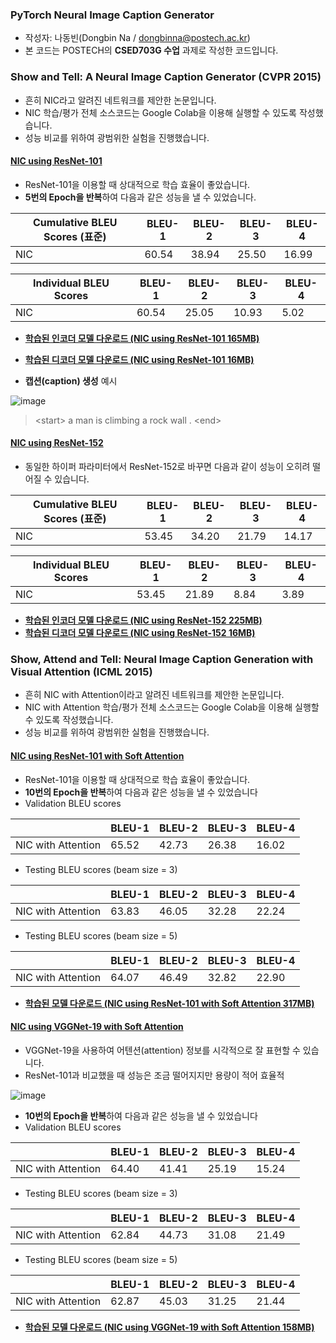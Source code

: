 ### PyTorch Neural Image Caption Generator

* 작성자: 나동빈(Dongbin Na / dongbinna@postech.ac.kr)
* 본 코드는 POSTECH의 **CSED703G 수업** 과제로 작성한 코드입니다.

### Show and Tell: A Neural Image Caption Generator (CVPR 2015)

* 흔히 NIC라고 알려진 네트워크를 제안한 논문입니다.
* NIC 학습/평가 전체 소스코드는 Google Colab을 이용해 실행할 수 있도록 작성했습니다.
* 성능 비교를 위하여 광범위한 실험을 진행했습니다.

#### [NIC using ResNet-101](Neural_Image_Captioning_(NIC)_using_ResNet_101.ipynb)

* ResNet-101을 이용할 때 상대적으로 학습 효율이 좋았습니다.
* <b>5번의 Epoch을 반복</b>하여 다음과 같은 성능을 낼 수 있었습니다.

|Cumulative BLEU Scores (표준)|BLEU-1|BLEU-2|BLEU-3|BLEU-4|
|---|---|---|---|---|
|NIC|60.54|38.94|25.50|16.99|

|Individual BLEU Scores|BLEU-1|BLEU-2|BLEU-3|BLEU-4|
|---|---|---|---|---|
|NIC|60.54|25.05|10.93|5.02|

* **[학습된 인코더 모델 다운로드 (NIC using ResNet-101 165MB)](https://postechackr-my.sharepoint.com/:u:/g/personal/dongbinna_postech_ac_kr/ERnDZFI8KD9OrX8rZGB4zucBLL1C2OQl5zdEIj9M23VH8A)**
* **[학습된 디코더 모델 다운로드 (NIC using ResNet-101 16MB)](https://postechackr-my.sharepoint.com/:u:/g/personal/dongbinna_postech_ac_kr/EfpMfIRuTy1NndX8U7C70XMBmu6wd3JofEo5T-uyIP8YOA)**

* <b>캡션(caption) 생성</b> 예시

![image](https://user-images.githubusercontent.com/16822641/100955005-1116cb00-3559-11eb-9662-7ab78c84b5d2.png)

> &lt;start&gt; a man is climbing a rock wall . &lt;end&gt;

#### [NIC using ResNet-152](Neural_Image_Captioning_(NIC)_using_ResNet_152.ipynb)

* 동일한 하이퍼 파라미터에서 ResNet-152로 바꾸면 다음과 같이 성능이 오히려 떨어질 수 있습니다.

|Cumulative BLEU Scores (표준)|BLEU-1|BLEU-2|BLEU-3|BLEU-4|
|---|---|---|---|---|
|NIC|53.45|34.20|21.79|14.17|

|Individual BLEU Scores|BLEU-1|BLEU-2|BLEU-3|BLEU-4|
|---|---|---|---|---|
|NIC|53.45|21.89|8.84|3.89|

* **[학습된 인코더 모델 다운로드 (NIC using ResNet-152 225MB)](https://postechackr-my.sharepoint.com/:u:/g/personal/dongbinna_postech_ac_kr/EYnv1WJvdBFHlavWFfP9t4IBO_etYTh6bRpu1LmKgz1g-A)**
* **[학습된 디코더 모델 다운로드 (NIC using ResNet-152 16MB)](https://postechackr-my.sharepoint.com/:u:/g/personal/dongbinna_postech_ac_kr/EfNwJM0ZzUZMpYyS8MQUDkABwfxQQg5kILMlrzBJoGcpIA)**

### Show, Attend and Tell: Neural Image Caption Generation with Visual Attention (ICML 2015)

* 흔히 NIC with Attention이라고 알려진 네트워크를 제안한 논문입니다.
* NIC with Attention 학습/평가 전체 소스코드는 Google Colab을 이용해 실행할 수 있도록 작성했습니다.
* 성능 비교를 위하여 광범위한 실험을 진행했습니다.

#### [NIC using ResNet-101 with Soft Attention](Neural_Image_Captioning_(NIC)_using_ResNet_101_with_Soft_Attention.ipynb)

* ResNet-101을 이용할 때 상대적으로 학습 효율이 좋았습니다.
* <b>10번의 Epoch을 반복</b>하여 다음과 같은 성능을 낼 수 있었습니다
* Validation BLEU scores

||BLEU-1|BLEU-2|BLEU-3|BLEU-4|
|---|---|---|---|---|
|NIC with Attention|65.52|42.73|26.38|16.02|

* Testing BLEU scores (beam size = 3)

||BLEU-1|BLEU-2|BLEU-3|BLEU-4|
|---|---|---|---|---|
|NIC with Attention|63.83|46.05|32.28|22.24|

* Testing BLEU scores (beam size = 5)

||BLEU-1|BLEU-2|BLEU-3|BLEU-4|
|---|---|---|---|---|
|NIC with Attention|64.07|46.49|32.82|22.90|

* **[학습된 모델 다운로드 (NIC using ResNet-101 with Soft Attention 317MB)](https://postechackr-my.sharepoint.com/:u:/g/personal/dongbinna_postech_ac_kr/EX5AfxJbBstNmFWEvjBepqwB9wt5nwxYwwhJzwKIPyRSrQ)**

#### [NIC using VGGNet-19 with Soft Attention](Neural_Image_Captioning_(NIC)_using_VGGNet_19_with_Soft_Attention.ipynb)

* VGGNet-19을 사용하여 어텐션(attention) 정보를 시각적으로 잘 표현할 수 있습니다.
* ResNet-101과 비교했을 때 성능은 조금 떨어지지만 용량이 적어 효율적

![image](https://user-images.githubusercontent.com/16822641/100955415-d82b2600-3559-11eb-95c5-35c1e687029e.png)

* <b>10번의 Epoch을 반복</b>하여 다음과 같은 성능을 낼 수 있었습니다
* Validation BLEU scores

||BLEU-1|BLEU-2|BLEU-3|BLEU-4|
|---|---|---|---|---|
|NIC with Attention|64.40|41.41|25.19|15.24|

* Testing BLEU scores (beam size = 3)

||BLEU-1|BLEU-2|BLEU-3|BLEU-4|
|---|---|---|---|---|
|NIC with Attention|62.84|44.73|31.08|21.49|

* Testing BLEU scores (beam size = 5)

||BLEU-1|BLEU-2|BLEU-3|BLEU-4|
|---|---|---|---|---|
|NIC with Attention|62.87|45.03|31.25|21.44|

* **[학습된 모델 다운로드 (NIC using VGGNet-19 with Soft Attention 158MB)](https://postechackr-my.sharepoint.com/:u:/g/personal/dongbinna_postech_ac_kr/EaS9knMWuv5Nr6-eeWwoTG8BvZNuR5YtJiJ8vRhe4vFvsw)**
